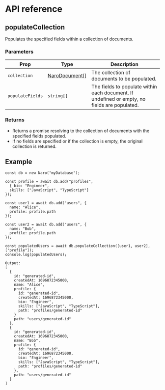 # API reference

## populateCollection

Populates the specified fields within a collection of documents.

### Parameters

| Prop             | Type                                                  | Description                                                                                  |
|------------------|-------------------------------------------------------|----------------------------------------------------------------------------------------------|
| `collection`     | [NaroDocument[]](../types-reference/naro-document.md) | The collection of documents to be populated.                                                 |
| `populateFields` | `string[]`                                            | The fields to populate within each document. If undefined or empty, no fields are populated. |

### Returns

- Returns a promise resolving to the collection of documents with the specified fields populated.
- If no fields are specified or if the collection is empty, the original collection is returned.

## Example

```js{18}
const db = new Naro("myDatabase");

const profile = await db.add("profiles", 
  { bio: "Engineer", 
  skills: ["JavaScript", "TypeScript"] 
});

const user1 = await db.add("users", { 
  name: "Alice", 
  profile: profile.path
});

const user2 = await db.add("users", { 
  name: "Bob", 
  profile: profile.path
});

const populatedUsers = await db.populateCollection([user1, user2], ["profile"]);
console.log(populatedUsers);

Output:
[
  {
    id: "generated-id",
    createdAt: 1696872345000,
    name: "Alice",
    profile: {
      id: "generated-id",
      createdAt: 1696872345000,
      bio: "Engineer",
      skills: ["JavaScript", "TypeScript"],
      path: "profiles/generated-id"
    }
    path: "users/generated-id"
  },
  {
    id: "generated-id",
    createdAt: 1696872345000,
    name: "Bob",
    profile: {
      id: "generated-id",
      createdAt: 1696872345000,
      bio: "Engineer",
      skills: ["JavaScript", "TypeScript"],
      path: "profiles/generated-id"
    },
    path: "users/generated-id"
  }
]
```
